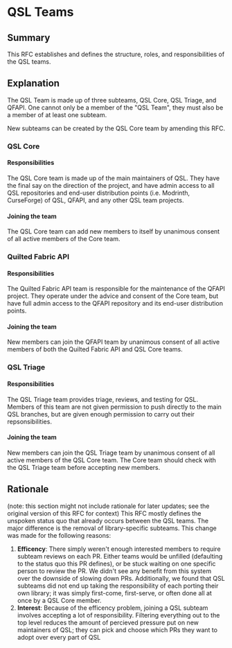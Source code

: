 # QSL Teams
## Summary
This RFC establishes and defines the structure, roles, and responsibilities of the QSL teams.

<!-- For simplicity, a lot of the boilerplate not relevant to a team definition was left out of this RFC-->
## Explanation
The QSL Team is made up of three subteams, QSL Core, QSL Triage, and QFAPI. One cannot only be a member of the "QSL Team", they must also be a member of at least one subteam.

New subteams can be created by the QSL Core team by amending this RFC.

### QSL Core
#### Responsibilities
The QSL Core team is made up of the main maintainers of QSL. They have the final say on the direction of the project, and have admin access to all QSL repositories and end-user distribution points (i.e. Modrinth, CurseForge) of QSL, QFAPI, and any other QSL team projects.
#### Joining the team
The QSL Core team can add new members to itself by unanimous consent of all active members of the Core team.

### Quilted Fabric API
#### Responsibilities
The Quilted Fabric API team is responsible for the maintenance of the QFAPI project. They operate under the advice and consent of the Core team, but have full admin access to the QFAPI repository and its end-user distribution points.
#### Joining the team
New members can join the QFAPI team by unanimous consent of all active members of both the Quilted Fabric API and QSL Core teams.

### QSL Triage
#### Responsibilities
The QSL Triage team provides triage, reviews, and testing for QSL. Members of this team are not given permission to push directly to the main QSL branches, but are given enough permission to carry out their repsonsibilities.
#### Joining the team
New members can join the QSL Triage team by unanimous consent of all active members of the QSL Core team. The Core team should check with the QSL Triage team before accepting new members.

## Rationale
(note: this section might not include rationale for later updates; see the original version of this RFC for context)
This RFC mostly defines the unspoken status quo that already occurs between the QSL teams. The major difference is the removal of library-specific subteams. This change was made for the following reasons:
1. **Efficency**: There simply weren't enough interested members to require subteam reviews on each PR. Either teams would be unfilled (defaulting to the status quo this PR defines), or be stuck waiting on one specific person to review the PR. We didn't see any benefit from this system over the downside of slowing down PRs. Additionally, we found that QSL subteams did not end up taking the responsibility of each porting their own library; it was simply first-come, first-serve, or often done all at once by a QSL Core member.
2. **Interest**: Because of the efficency problem, joining a QSL subteam involves accepting a lot of responsibility. Filtering everything out to the top level reduces the amount of percieved pressure put on new maintainers of QSL; they can pick and choose which PRs they want to adopt over every part of QSL
